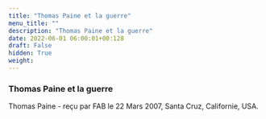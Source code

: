 ```yaml
---
title: "Thomas Paine et la guerre"
menu_title: ""
description: "Thomas Paine et la guerre"
date: 2022-06-01 06:00:01+00:128
draft: False
hidden: True
weight:
---
```

### Thomas Paine et la guerre

Thomas Paine - reçu par FAB le 22 Mars 2007, Santa Cruz, Californie, USA.



